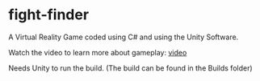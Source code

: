 # fight-finder

A Virtual Reality Game coded using C# and using the Unity Software.

Watch the video to learn more about gameplay: [video](https://www.linkedin.com/feed/update/urn:li:activity:6533131397014654976)

Needs Unity to run the build. (The build can be found in the Builds folder)
